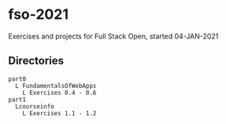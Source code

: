 # fso-2021
Exercises and projects for Full Stack Open, started 04-JAN-2021

## Directories

```
part0
  L FundamentalsOfWebApps
    L Exercises 0.4 - 0.6
part1
  Lcourseinfo
    L Exercises 1.1 - 1.2
```

